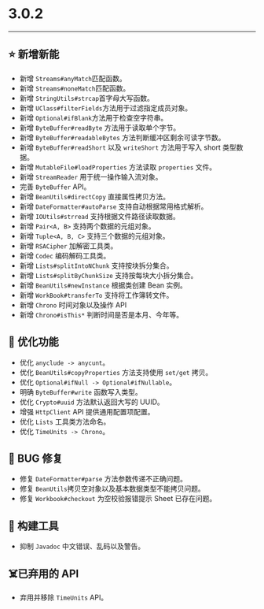 # 3.0.2

---------------------

## ⭐ 新增新能

- 新增 `Streams#anyMatch`匹配函数。
- 新增 `Streams#noneMatch`匹配函数。
- 新增 `StringUtils#strcap`首字母大写函数。
- 新增 `UClass#filterFields`方法用于过滤指定成员对象。
- 新增 `Optional#ifBlank`方法用于检查空字符串。
- 新增 `ByteBuffer#readByte` 方法用于读取单个字节。
- 新增 `ByteBuffer#readableBytes` 方法判断缓冲区剩余可读字节数。
- 新增 `ByteBuffer#readShort` 以及 `writeShort` 方法用于写入 short 类型数据。
- 新增 `MutableFile#loadProperties` 方法读取 `properties` 文件。
- 新增 `StreamReader` 用于统一操作输入流对象。
- 完善 `ByteBuffer` API。
- 新增 `BeanUtils#directCopy` 直接属性拷贝方法。
- 新增 `DateFormatter#autoParse` 支持自动根据常用格式解析。
- 新增 `IOUtils#strread` 支持根据文件路径读取数据。
- 新增 `Pair<A, B>` 支持两个数据的元组对象。
- 新增 `Tuple<A, B, C>` 支持三个数据的元组对象。
- 新增 `RSACipher` 加解密工具类。
- 新增 `Codec` 编码解码工具类。
- 新增 `Lists#splitIntoNChunk` 支持按块拆分集合。
- 新增 `Lists#splitByChunkSize` 支持按每块大小拆分集合。
- 新增 `BeanUtils#newInstance` 根据类创建 Bean 实例。
- 新增 `WorkBook#transferTo` 支持将工作簿转文件。
- 新增 `Chrono` 时间对象以及操作 API
- 新增 `Chrono#isThis*` 判断时间是否是本月、今年等。

## 👻 优化功能

- 优化 `anyclude -> anycunt`。
- 优化 `BeanUtils#copyProperties` 方法支持使用 `set/get` 拷贝。
- 优化 `Optional#ifNull -> Optional#ifNullable`。
- 明确 `ByteBuffer#write` 函数写入类型。
- 优化 `Crypto#uuid` 方法默认返回大写的 UUID。
- 增强 `HttpClient` API 提供通用配置项配置。
- 优化 `Lists` 工具类方法命名。
- 优化 `TimeUnits -> Chrono`。

## 🐞 BUG 修复

- 修复 `DateFormatter#parse` 方法参数传递不正确问题。
- 修复 `BeanUtils`拷贝空对象以及基本数据类型不能拷贝问题。
- 修复 `Workbook#checkout` 为空校验报错提示 Sheet 已存在问题。

## 🔨 构建工具

- 抑制 `Javadoc` 中文错误、乱码以及警告。

## ☠️已弃用的 API

- 弃用并移除 `TimeUnits` API。